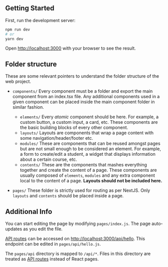 ## Getting Started

First, run the development server:

```bash
npm run dev
# or
yarn dev
```

Open [http://localhost:3000](http://localhost:3000) with your browser to see the result.

## Folder structure

These are some relevant pointers to understand the folder structure of the web project.

- `components/`
  Every component must be a folder and export the main component from an index.tsx file.
  Any additional components used in a given component can be placed inside the main component folder in
  similar fashion.

  - `elements/`
    Every _atomic_ component should be here. For example, a custom button, a custom input, a card, etc.
    These components are the basic building blocks of every other component.
  - `layouts/`
    Layouts are components that wrap a page content with some navigation/header/footer etc.
  - `modules/`
    These are components that can be reused amongst pages but are not small enough to be considered an element.
    For example, a form to create/edit a student, a widget that displays information about a certain course, etc.
  - `contents/`
    These are the components that mashes everything together and create the content of a page. These components
    are usually composed of `elements`, `modules` and any extra component local to the content of a page.
    **Layouts should not be included here.**

- `pages/`
  These folder is strictly used for routing as per NextJS. Only `layouts` and `contents` should be placed
  inside a page.

## Additional Info

You can start editing the page by modifying `pages/index.js`. The page auto-updates as you edit the file.

[API routes](https://nextjs.org/docs/api-routes/introduction) can be accessed on [http://localhost:3000/api/hello](http://localhost:3000/api/hello). This endpoint can be edited in `pages/api/hello.js`.

The `pages/api` directory is mapped to `/api/*`. Files in this directory are treated as [API routes](https://nextjs.org/docs/api-routes/introduction) instead of React pages.
